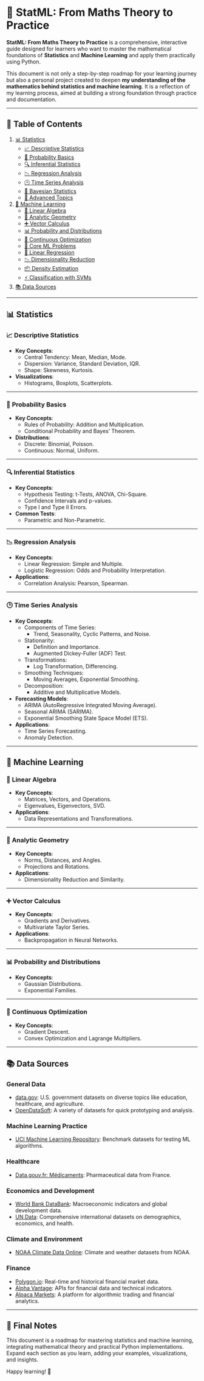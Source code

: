 # 📘 **StatML: From Maths Theory to Practice**

**StatML: From Maths Theory to Practice** is a comprehensive, interactive guide designed for learners who want to master the mathematical foundations of **Statistics** and **Machine Learning** and apply them practically using Python. 

This document is not only a step-by-step roadmap for your learning journey but also a personal project created to deepen **my understanding of the mathematics behind statistics and machine learning**. It is a reflection of my learning process, aimed at building a strong foundation through practice and documentation.

---

## 🌟 **Table of Contents**

1. [📊 Statistics](#-statistics)
   - [📈 Descriptive Statistics](#-descriptive-statistics)
   - [🎲 Probability Basics](#-probability-basics)
   - [🔍 Inferential Statistics](#-inferential-statistics)
   - [📉 Regression Analysis](#-regression-analysis)
   - [🕒 Time Series Analysis](#-time-series-analysis)
   - [🤔 Bayesian Statistics](#-bayesian-statistics)
   - [🔬 Advanced Topics](#-advanced-topics)
2. [🤖 Machine Learning](#-machine-learning)
   - [📐 Linear Algebra](#-linear-algebra)
   - [📏 Analytic Geometry](#-analytic-geometry)
   - [➕ Vector Calculus](#-vector-calculus)
   - [📊 Probability and Distributions](#-probability-and-distributions)
   - [🔧 Continuous Optimization](#-continuous-optimization)
   - [🧠 Core ML Problems](#-core-ml-problems)
   - [📏 Linear Regression](#-linear-regression)
   - [📉 Dimensionality Reduction](#-dimensionality-reduction)
   - [📦 Density Estimation](#-density-estimation)
   - [⚡ Classification with SVMs](#-classification-with-svms)
3. [📚 Data Sources](#-data-sources)

---

## 📊 **Statistics**

### 📈 **Descriptive Statistics**
- **Key Concepts**:
  - Central Tendency: Mean, Median, Mode.
  - Dispersion: Variance, Standard Deviation, IQR.
  - Shape: Skewness, Kurtosis.
- **Visualizations**:
  - Histograms, Boxplots, Scatterplots.

---

### 🎲 **Probability Basics**
- **Key Concepts**:
  - Rules of Probability: Addition and Multiplication.
  - Conditional Probability and Bayes’ Theorem.
- **Distributions**:
  - Discrete: Binomial, Poisson.
  - Continuous: Normal, Uniform.

---

### 🔍 **Inferential Statistics**
- **Key Concepts**:
  - Hypothesis Testing: t-Tests, ANOVA, Chi-Square.
  - Confidence Intervals and p-values.
  - Type I and Type II Errors.
- **Common Tests**:
  - Parametric and Non-Parametric.

---

### 📉 **Regression Analysis**
- **Key Concepts**:
  - Linear Regression: Simple and Multiple.
  - Logistic Regression: Odds and Probability Interpretation.
- **Applications**:
  - Correlation Analysis: Pearson, Spearman.

---

### 🕒 **Time Series Analysis**
- **Key Concepts**:
  - Components of Time Series:
    - Trend, Seasonality, Cyclic Patterns, and Noise.
  - Stationarity:
    - Definition and Importance.
    - Augmented Dickey-Fuller (ADF) Test.
  - Transformations:
    - Log Transformation, Differencing.
  - Smoothing Techniques:
    - Moving Averages, Exponential Smoothing.
  - Decomposition:
    - Additive and Multiplicative Models.
- **Forecasting Models**:
  - ARIMA (AutoRegressive Integrated Moving Average).
  - Seasonal ARIMA (SARIMA).
  - Exponential Smoothing State Space Model (ETS).
- **Applications**:
  - Time Series Forecasting.
  - Anomaly Detection.

---

## 🤖 **Machine Learning**

### 📐 **Linear Algebra**
- **Key Concepts**:
  - Matrices, Vectors, and Operations.
  - Eigenvalues, Eigenvectors, SVD.
- **Applications**:
  - Data Representations and Transformations.

---

### 📏 **Analytic Geometry**
- **Key Concepts**:
  - Norms, Distances, and Angles.
  - Projections and Rotations.
- **Applications**:
  - Dimensionality Reduction and Similarity.

---

### ➕ **Vector Calculus**
- **Key Concepts**:
  - Gradients and Derivatives.
  - Multivariate Taylor Series.
- **Applications**:
  - Backpropagation in Neural Networks.

---

### 📊 **Probability and Distributions**
- **Key Concepts**:
  - Gaussian Distributions.
  - Exponential Families.

---

### 🔧 **Continuous Optimization**
- **Key Concepts**:
  - Gradient Descent.
  - Convex Optimization and Lagrange Multipliers.

---

## 📚 **Data Sources**

### **General Data**
- [data.gov](https://data.gov/): U.S. government datasets on diverse topics like education, healthcare, and agriculture.
- [OpenDataSoft](https://data.opendatasoft.com/pages/home/): A variety of datasets for quick prototyping and analysis.

### **Machine Learning Practice**
- [UCI Machine Learning Repository](https://archive.ics.uci.edu/): Benchmark datasets for testing ML algorithms.

### **Healthcare**
- [Data.gouv.fr: Médicaments](https://www.data.gouv.fr/fr/datasets/base-de-donnees-publique-des-medicaments-base-officielle/#/resources): Pharmaceutical data from France.

### **Economics and Development**
- [World Bank DataBank](https://databank.worldbank.org/databases/page/1/orderby/popularity/direction/desc): Macroeconomic indicators and global development data.
- [UN Data](https://data.un.org/): Comprehensive international datasets on demographics, economics, and health.

### **Climate and Environment**
- [NOAA Climate Data Online](https://www.ncei.noaa.gov/cdo-web/datasets): Climate and weather datasets from NOAA.

### **Finance**
- [Polygon.io](https://polygon.io/): Real-time and historical financial market data.
- [Alpha Vantage](https://www.alphavantage.co/): APIs for financial data and technical indicators.
- [Alpaca Markets](https://alpaca.markets/): A platform for algorithmic trading and financial analytics.

---

## 🎯 **Final Notes**
This document is a roadmap for mastering statistics and machine learning, integrating mathematical theory and practical Python implementations. Expand each section as you learn, adding your examples, visualizations, and insights.

Happy learning! 🚀

